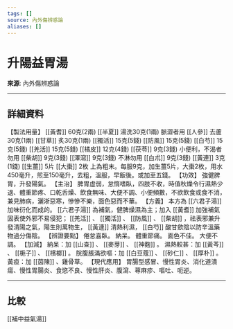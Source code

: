 ```yaml
---
tags: []
source: 內外傷辨惑論
aliases: []
---
```


# 升陽益胃湯

**來源**: 內外傷辨惑論  

---

## 詳細資料
【製法用量】 [[黃耆]] 60克(2兩) [[半夏]] 湯洗30克(1兩) 脈澀者用 [[人參]] 去蘆30克(1兩) [[甘草]] 炙30克(1兩) [[獨活]] 15克(5錢) [[防風]] 15克(5錢) [[白芍]] 15克(5錢) [[羌活]] 15克(5錢) [[橘皮]] 12克(4錢) [[茯苓]] 9克(3錢) 小便利，不渴者勿用 [[柴胡]] 9克(3錢) [[澤瀉]] 9克(3錢) 不淋勿用 [[白朮]] 9克(3錢) [[黃連]] 3克(1錢) [[生薑]] 5片 [[大棗]] 2枚
上為粗末。每服9克，加生薑5片，大棗2枚，用水450毫升，煎至150毫升，去粗，溫服，早飯後。或加至五錢。
【功效】
強健脾胃，升發陽氣。
【主治】
脾胃虛弱，怠惰嗜臥，四肢不收，時值秋燥令行濕熱少退、體重節疼、口乾舌燥、飲食無味、大便不調、小便頻數，不欲飲食或食不消，兼見肺病，灑淅惡寒，慘慘不樂，面色惡而不華。
【方義】
本方為 [[六君子湯]] 加味衍化而成的。 [[六君子湯]] 為補氣，健脾燥濕為主；加入 [[黃耆]] 加強補氣固表使外邪不易侵犯； [[羌活]] 、 [[獨活]] 、 [[防風]] 、 [[柴胡]] ，祛表邪兼升發清陽之氣，陽生則萬物生， [[黃連]] 清熱利濕， [[白芍]] 酸甘歛陰以防辛溫藥物過分傷陰。
【辨證要點】
倦怠喜臥。
納呆。
體重節痛。
面色不佳。
大便不調。
【加減】
納呆：加 [[山查]] 、 [[麥芽]] 、 [[神麴]] 。
濕熱較甚：加 [[黃芩]] 、 [[梔子]] 、 [[檳榔]] 。
脘腹脹滿欲嘔：加 [[白豆蔻]] 、 [[砂仁]] 、 [[厚朴]] 。
黃疸：加 [[茵陳]] 、雞骨草。
【現代應用】
胃腸型感冒、慢性胃炎、消化道潰瘍、慢性胃腸炎、食慾不良、慢性肝炎、腹瀉、蕁麻疹、嘔吐、呃逆。

---

## 比較
[[補中益氣湯]]
